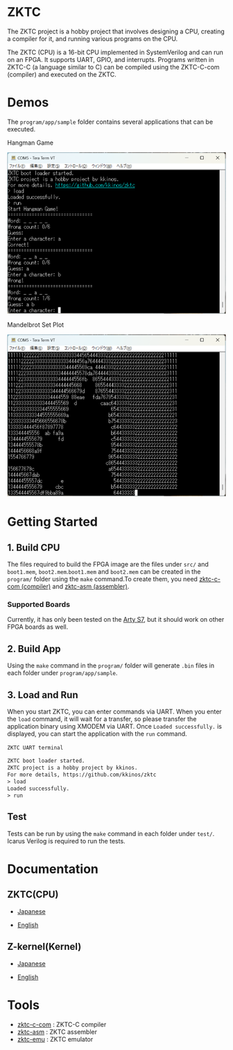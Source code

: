 # ZKTC

The ZKTC project is a hobby project that involves designing a CPU, creating a compiler for it, and running various programs on the CPU.

The ZKTC (CPU) is a 16-bit CPU implemented in SystemVerilog and can run on an FPGA. It supports UART, GPIO, and interrupts. Programs written in ZKTC-C (a language similar to C) can be compiled using the ZKTC-C-com (compiler) and executed on the ZKTC.

# Demos

The `program/app/sample` folder contains several applications that can be executed.

Hangman Game

![](docs/img/demo1.png)

Mandelbrot Set Plot

![](docs/img/demo2.png)

# Getting Started

## 1. Build CPU

The files required to build the FPGA image are the files under `src/` and `boot1.mem`, `boot2.mem`.`boot1.mem` and `boot2.mem` can be created in the `program/` folder using the `make` command.To create them, you need [zktc-c-com (compiler)](https://github.com/kkinos/zktc-c-com) and [zktc-asm (assembler)](https://github.com/kkinos/zktc-asm).

### Supported Boards

Currently, it has only been tested on the [Arty S7](https://digilent.com/reference/programmable-logic/arty-s7/start?srsltid=AfmBOoqxFrCdESt4ksl70eiFWwYsTQBADN3AJXtrOcHicnS3QMfPCqvx), but it should work on other FPGA boards as well.

## 2. Build App

Using the `make` command in the `program/` folder will generate `.bin` files in each folder under `program/app/sample`.

## 3. Load and Run

When you start ZKTC, you can enter commands via UART. When you enter the `load` command, it will wait for a transfer, so please transfer the application binary using XMODEM via UART. Once `Loaded successfully.` is displayed, you can start the application with the `run` command.

`ZKTC UART terminal`

```
ZKTC boot loader started.
ZKTC project is a hobby project by kkinos.
For more details, https://github.com/kkinos/zktc
> load
Loaded successfully.
> run
```

## Test

Tests can be run by using the `make` command in each folder under `test/`. Icarus Verilog is required to run the tests.

# Documentation

## ZKTC(CPU)

- [Japanese](docs/zktc_document_ja.md)

- [English]()

## Z-kernel(Kernel)

- [Japanese](docs/z_kernel_document_ja.md)

- [English]()

# Tools

- [zktc-c-com](https://github.com/kkinos/zktc-c-com) : ZKTC-C compiler
- [zktc-asm](https://github.com/kkinos/zktc-asm) : ZKTC assembler
- [zktc-emu](https://github.com/kkinos/zktc-emu) : ZKTC emulator
